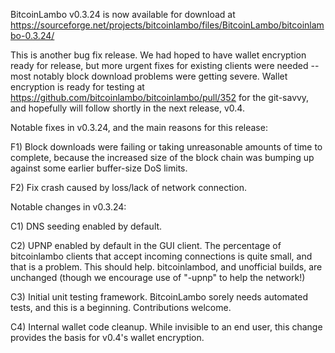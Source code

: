 BitcoinLambo v0.3.24 is now available for download at
https://sourceforge.net/projects/bitcoinlambo/files/BitcoinLambo/bitcoinlambo-0.3.24/

This is another bug fix release.  We had hoped to have wallet encryption ready for release, but more urgent fixes for existing clients were needed -- most notably block download problems were getting severe.  Wallet encryption is ready for testing at https://github.com/bitcoinlambo/bitcoinlambo/pull/352 for the git-savvy, and hopefully will follow shortly in the next release, v0.4.

Notable fixes in v0.3.24, and the main reasons for this release:

F1) Block downloads were failing or taking unreasonable amounts of time to complete, because the increased size of the block chain was bumping up against some earlier buffer-size DoS limits.

F2) Fix crash caused by loss/lack of network connection.

Notable changes in v0.3.24:

C1) DNS seeding enabled by default.

C2) UPNP enabled by default in the GUI client.  The percentage of bitcoinlambo clients that accept incoming connections is quite small, and that is a problem.  This should help.  bitcoinlambod, and unofficial builds, are unchanged (though we encourage use of "-upnp" to help the network!)

C3) Initial unit testing framework.  BitcoinLambo sorely needs automated tests, and this is a beginning.  Contributions welcome.

C4) Internal wallet code cleanup.  While invisible to an end user, this change provides the basis for v0.4's wallet encryption.
